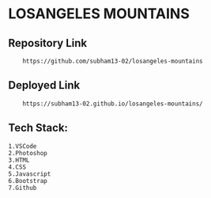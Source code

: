 # LOSANGELES MOUNTAINS


## Repository Link

        https://github.com/subham13-02/losangeles-mountains

## Deployed Link

        https://subham13-02.github.io/losangeles-mountains/


## Tech Stack: 
    1.VSCode
    2.Photoshop
    3.HTML 
    4.CSS
    5.Javascript
    6.Bootstrap
    7.Github
